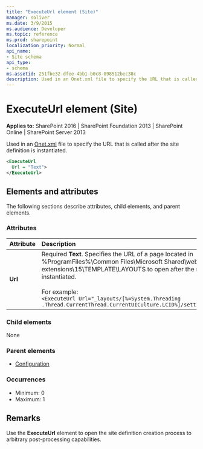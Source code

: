 ```yaml
---
title: "ExecuteUrl element (Site)"
manager: soliver
ms.date: 3/9/2015
ms.audience: Developer
ms.topic: reference
ms.prod: sharepoint
localization_priority: Normal
api_name:
- Site schema
api_type:
- schema
ms.assetid: 251fbe32-dfee-4bb1-b0c8-098512bec38c
description: Used in an Onet.xml file to specify the URL that is called after the site definition is instantiated.
---
```


# ExecuteUrl element (Site)

**Applies to:** SharePoint 2016 | SharePoint Foundation 2013 | SharePoint Online | SharePoint Server 2013
  
Used in an [Onet.xml](https://msdn.microsoft.com/library/b99d6657-d9ae-4135-a43c-c58cdfcdc6c1%28Office.15%29.aspx) file to specify the URL that is called after the site definition is instantiated. 
  
```XML
<ExecuteUrl
  Url = "Text">
</ExecuteUrl>
```

## Elements and attributes

The following sections describe attributes, child elements, and parent elements.

### Attributes

|**Attribute**|**Description**|
|:-----|:-----|
|**Url** <br/> |Required **Text**. Specifies the URL of a page located in %ProgramFiles%\Common Files\Microsoft Shared\web server extensions\15\TEMPLATE\LAYOUTS to open after the site is instantiated. <br/><br/>For example: <br/>`<ExecuteUrl Url="_layouts/[%=System.Threading .Thread.CurrentThread.CurrentUICulture.LCID%]/settings.aspx"/>` <br/> |
   
### Child elements

None
   
### Parent elements

- [Configuration](configuration-element-site.md)
   
### Occurrences

- Minimum: 0
- Maximum: 1  
   
## Remarks

Use the **ExecuteUrl** element to open the site definition creation process to arbitrary post-processing capabilities. 
  

